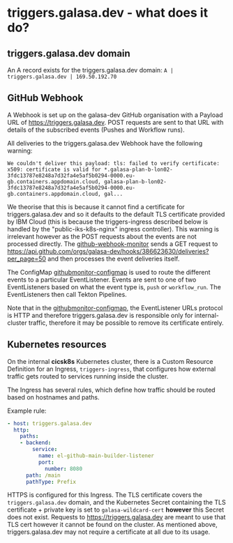 # triggers.galasa.dev - what does it do?

## triggers.galasa.dev domain

An A record exists for the triggers.galasa.dev domain: `A | triggers.galasa.dev | 169.50.192.70`

## GitHub Webhook

A Webhook is set up on the galasa-dev GitHub organisation with a Payload URL of https://triggers.galasa.dev. POST requests are sent to that URL with details of the subscribed events (Pushes and Workflow runs).

All deliveries to the triggers.galasa.dev Webhook have the following warning:
```
We couldn't deliver this payload: tls: failed to verify certificate: x509: certificate is valid for *.galasa-plan-b-lon02-3fdc13787e8248a7d32fa4e5af5b0294-0000.eu-gb.containers.appdomain.cloud, galasa-plan-b-lon02-3fdc13787e8248a7d32fa4e5af5b0294-0000.eu-gb.containers.appdomain.cloud, gal...
```

We theorise that this is because it cannot find a certificate for triggers.galasa.dev and so it defaults to the default TLS certificate provided by IBM Cloud (this is because the triggers-ingress described below is handled by the "public-iks-k8s-nginx" ingress controller). This warning is irrelevant however as the POST requests about the events are not processed directly. The [github-webhook-monitor](../../build-images/github-webhook-monitor/cmd/main.go) sends a GET request to https://api.github.com/orgs/galasa-dev/hooks/386623630/deliveries?per_page=50 and then processes the event deliveries itself.

The ConfigMap [githubmonitor-configmap](../../build-images/github-webhook-monitor/config.yaml) is used to route the different events to a particular EventListener. Events are sent to one of two EventListeners based on what the event type is, `push` or `workflow_run`. The EventListeners then call Tekton Pipelines.

Note that in the [githubmonitor-configmap](../../build-images/github-webhook-monitor/config.yaml), the EventListener URLs protocol is HTTP and therefore triggers.galasa.dev is responsible only for internal-cluster traffic, therefore it may be possible to remove its certificate entirely.

## Kubernetes resources

On the internal **cicsk8s** Kubernetes cluster, there is a Custom Resource Definition for an Ingress, `triggers-ingress`, that configures how external traffic gets routed to services running inside the cluster.

The Ingress has several rules, which define how traffic should be routed based on hostnames and paths.

Example rule:
```yaml
- host: triggers.galasa.dev
  http:
    paths:
    - backend:
        service:
          name: el-github-main-builder-listener
          port:
            number: 8080
      path: /main
      pathType: Prefix
```

HTTPS is configured for this Ingress. The TLS certificate covers the `triggers.galasa.dev` domain, and the Kubernetes Secret containing the TLS certificate + private key is set to `galasa-wildcard-cert` **however** this Secret does not exist. Requests to https://triggers.galasa.dev are meant to use that TLS cert however it cannot be found on the cluster. As mentioned above, triggers.galasa.dev may not require a certificate at all due to its usage.
